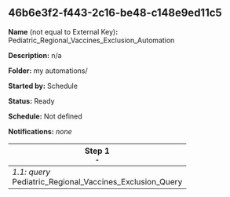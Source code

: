 ## 46b6e3f2-f443-2c16-be48-c148e9ed11c5

**Name** (not equal to External Key)**:** Pediatric_Regional_Vaccines_Exclusion_Automation

**Description:** n/a

**Folder:** my automations/

**Started by:** Schedule

**Status:** Ready

**Schedule:** Not defined

**Notifications:** _none_


| Step 1<br>_<small>-</small>_ |
| --- |
| _1.1: query_<br>Pediatric_Regional_Vaccines_Exclusion_Query |
